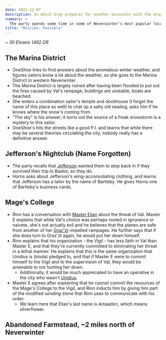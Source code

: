 ```yaml
---
date: 2022-12-07
description: In which Gray prepares for another encounter with the dragon fanboys.
summary: >
  The party spends some time in some of Neverwinter's most popular locations, such as the burned and flooded marina district, the ever-popular Jefferson's place (I forgot the name again), the Mage's College, and a long-abandoned farmstead a couple miles north of the city.
title: "Mission: Possible"
---
```


_~ 30 Eleasis 1492 DR_

## The Marina District

- OneShoe tries to find answers about the anomalous winter weather, and figures sailors know a lot about the weather, so she goes to the Marina District in western Neverwinter.
- The Marina District is largely ruined after having been flooded to put out the fires caused by Val's rampage; buildings are unstable, boats are beached.
- She enters a combination sailor's temple and dockhouse (I forget the name of this place as well) to chat up a salty old seadog, asks him if he knows where the snow's coming from.
- "The sky" is his answer; it turns out the source of a freak snowstorm is a mystery to this sailor.
- OneShoe's hits the streets like a good P.I. and learns that while there may be several theories circulating the city, nobody really has a definitive answer.

## Jefferson's Nightclub (Name Forgotten)

- The party recalls that [Jefferson](/dnd/npcs/jefferson) wanted them to stop back in if they survived their trip to Baator, so they do.
- Horns asks about Jefferson's wing-accomodating clothing, and learns that Jefferson has a tailor by the name of Bartleby. He gives Horns one of Bartleby's business cards.

## Mage's College

- Rinn has a conversation with [Master Elian](/dnd/npcs/elian-amaadon) about the threat of Val. Master E explains that while Val's choice was perhaps rooted in ignorance or naivete, she's not actually evil and he believes that the planes are safe from another of her [Graz'zt](/dnd/npcs/grazzt)-impelled rampages. He further says that if she does turn to Graz'zt again, he would put her down himself.
- Rinn explains that his organization - the Vigil - has less faith in Val than Master E, and that they're currently committed to eliminating her threat in a lethal manner. He explains that this is the same organization that Unidius is (kinda) pledged to, and that if Master E were to commit himself to the Vigil and to the supervision of Val, they would be amenable to not hunting her down.
    - Additionally, it would be much appreciated to have an operative in the city who wasn't [Unidius](/dnd/npcs/unidius).
- Master E agrees after explaining that he cannot commit the resources of the Mage's College to the Vigil, and Rinn inducts him by giving him part of the modified _sending stone_ that Rinn uses to communicate with his order.
    - We learn here that Elian's last name is Amaadon, which means silverflower.

## Abandoned Farmstead, ~2 miles north of Neverwinter
